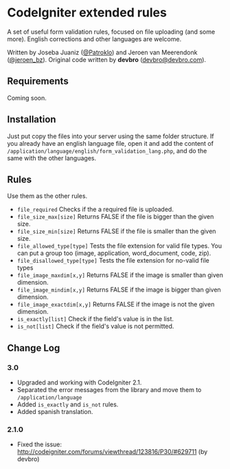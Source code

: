 # CodeIgniter extended rules

A set of useful form validation rules, focused on file uploading (and some more). English corrections and other languages are welcome.

Written by Joseba Juaniz ([@Patroklo](http://twitter.com/Patroklo)) and Jeroen van Meerendonk ([@jeroen_bz](http://twitter.com/jeroen_bz)).
Original code written by **devbro** (devbro@devbro.com).


## Requirements

Coming soon.


## Installation

Just put copy the files into your server using the same folder structure. If you already have an english language file,
open it and add the content of `/application/language/english/form_validation_lang.php`, and do the same with the other
languages.


## Rules

Use them as the other rules.

* `file_required` Checks if the a required file is uploaded.
* `file_size_max[size]` Returns FALSE if the file is bigger than the given size.
* `file_size_min[size]` Returns FALSE if the file is smaller than the given size.
* `file_allowed_type[type]` Tests the file extension for valid file types. You can put a group too (image, application, word_document, code, zip).
* `file_disallowed_type[type]` Tests the file extension for no-valid file types
* `file_image_maxdim[x,y]` Returns FALSE if the image is smaller than given dimension.
* `file_image_mindim[x,y]` Returns FALSE if the image is bigger than given dimension.
* `file_image_exactdim[x,y]` Returns FALSE if the image is not the given dimension.
* `is_exactly[list]` Check if the field's value is in the list.
* `is_not[list]` Check if the field's value is not permitted.


## Change Log

### 3.0
* Upgraded and working with CodeIgniter 2.1.
* Separated the error messages from the library and move them to `/application/language`
* Added `is_exactly` and `is_not` rules.
* Added spanish translation.


### 2.1.0

* Fixed the issue: http://codeigniter.com/forums/viewthread/123816/P30/#629711 (by devbro)